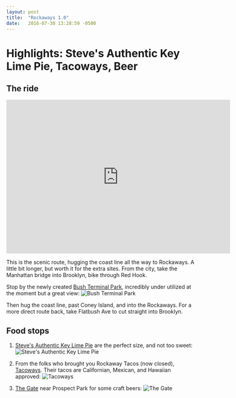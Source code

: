 ```yaml
---
layout: post
title:  "Rockaways 1.0"
date:   2016-07-30 13:28:59 -0500
---
```

# Highlights: Steve's Authentic Key Lime Pie, Tacoways, Beer



## The ride

<iframe height='405' width='590' frameborder='0' allowtransparency='true' scrolling='no' src='https://www.strava.com/activities/659169645/embed/d4a558caf6fdc0b5b946ce5ed059deb11be0d80f'></iframe>

This is the scenic route, hugging the coast line all the way to Rockaways. A little bit longer, but worth it for the extra sites. From the city, take the Manhattan bridge into Brooklyn, bike through Red Hook.

Stop by the newly created <a href="https://www.yelp.com/biz/bush-terminal-park-sunset-park" target="_blank">Bush Terminal Park</a>, incredibly under utilized at the moment but a great view:
![Bush Terminal Park](https://github.com/veeps/veeps.github.io/blob/master/bushterminal.png?raw=true)

Then hug the coast line, past Coney Island, and into the Rockaways. For a more direct route back, take Flatbush Ave to cut straight into Brooklyn.

## Food stops

1. <a href="https://www.yelp.com/biz/steves-authentic-key-lime-pies-brooklyn?osq=key+lime+pie" target="_blank">Steve's Authentic Key Lime Pie</a> are the perfect size, and not too sweet:
![Steve's Authentic Key Lime Pie](https://scontent-lga3-1.xx.fbcdn.net/v/t1.0-9/13906665_10105551289812523_9106483947835272010_n.jpg?oh=b872b559719ca02d395e1c10036ed937&oe=5853D7CE)

2. From the folks who brought you Rockaway Tacos (now closed), <a href="https://www.yelp.com/biz/tacoway-beach-rockaway-beach?osq=tacoways" target="_blank">Tacoways</a>. Their tacos are Californian, Mexican, and Hawaiian approved:
![Tacoways](https://scontent-lga3-1.xx.fbcdn.net/v/t1.0-9/13892048_10105551289887373_6975392523532672407_n.jpg?oh=5c7b25e07b6b740f768655728270f9fc&oe=58215159)

3. <a href="https://www.yelp.com/biz/the-gate-brooklyn" target="_blank">The Gate</a> near Prospect Park for some craft beers:
![The Gate](https://scontent-lga3-1.xx.fbcdn.net/v/t1.0-9/13876361_10105551290321503_6392484906409197993_n.jpg?oh=b5cce17c93418b26f4f0533c225974ad&oe=58163CD3)

